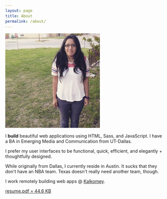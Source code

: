 ```yaml
---
layout: page
title: About
permalink: /about/
---
```

  <section class="row">
    <div class="col-sm-5 col-xs-12">
      <div class="content--center">
        <img src="/assets/cindy-about.jpg" alt="Cindy Juarez" class="top-space" alt="Me in Archer City, Texas"/>
      </div>
    </div>
    <div class="col-sm-7 col-xs-12">
      <p class="text-block top-space">I <strong class="text-pink">build</strong> beautiful web applications using HTML, Sass, and JavaScript. I have a BA in Emerging Media and Communication from UT-Dallas.</p>
      <p class="text-block">I prefer my user interfaces to be functional, quick, efficient, and elegantly + thoughtfully designed.</p>
      <p class="text-block">While originally from Dallas, I currently reside in Austin. It sucks that they don't have an NBA team. Texas doesn't really need another team, though.</p>
      <p class="text-block">I work remotely building web apps @ <a href="http://www.kalkomey.com/" target="_blank"><u>Kalkomey</u></a>.</p>
    </div>
  </section>
  <section class="row">
    <div class="col-sm-5 col-xs-12">
      <p class="text-center">
        <a href="/assets/web-resume.pdf" target="_blank" class="btn btn-blue">resume.pdf = 44.6 KB</a>
      </p>
    </div>
    <div class="col-sm-7 col-xs-12">
      <p class="text-center">
        <a href="http://dribbble.com/sceendy" target="_blank" class="btn-social dribbble"><i class="fa fa-dribbble"></i></a>
        <a href="https://github.com/sceendy" target="_blank" class="btn-social github" style="background: #000;"><i class="fa fa-github"></i></a>
        <a href="http://codepen.io/sceendy/" target="_blank" class="btn-social codepen" style="background: #76daff;"><i class="fa fa-codepen"></i></a>
        <a href="https://www.linkedin.com/in/sceendy" target="_blank" class="btn-social linkedin" style="background: #006fa6"><i class="fa fa-linkedin"></i></a>
      </p>
    </div>
  </section>
